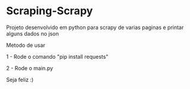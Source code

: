 # Scraping-Scrapy
Projeto desenvolvido em python para scrapy de varias paginas e printar alguns dados no json

Metodo de usar

1 - Rode o comando "pip install requests"

2 - Rode o main.py

Seja feliz :)
